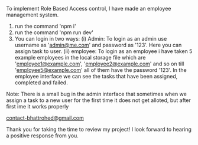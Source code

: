 To implement Role Based Access control, I have made an employee management system.

1. run the command 'npm i'
2. run the command 'npm run dev'
3. You can login in two ways:
 (i) Admin: To login as an admin use username as 'admin@me.com' and password as '123'. Here you can assign task to user.
 (ii) employee: To login as an employee i have taken 5 example employees in the local storage file which are 'employee1@example.com', 'employee2@example.com' and so on till 'employee5@example.com' all of them have the password '123'. In the employee interface we can see the tasks that have been assigned, completed and failed. 

 Note: There is a small bug in the admin interface that sometimes  when we assign a task to a new user for the first time it does not get alloted, but after first ime it works properly 

 contact-bhattrohed@gmail.com  

Thank you for taking the time to review my project! I look forward to hearing a positive response from you.
